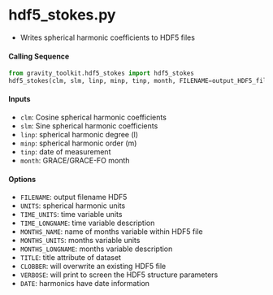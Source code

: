 hdf5_stokes.py
==============

 - Writes spherical harmonic coefficients to HDF5 files

#### Calling Sequence
```python
from gravity_toolkit.hdf5_stokes import hdf5_stokes
hdf5_stokes(clm, slm, linp, minp, tinp, month, FILENAME=output_HDF5_file)
```

#### Inputs
 - `clm`: Cosine spherical harmonic coefficients
 - `slm`: Sine spherical harmonic coefficients
 - `linp`: spherical harmonic degree (l)
 - `minp`: spherical harmonic order (m)
 - `tinp`: date of measurement
 - `month`: GRACE/GRACE-FO month

#### Options
 - `FILENAME`: output filename HDF5
 - `UNITS`: spherical harmonic units
 - `TIME_UNITS`: time variable units
 - `TIME_LONGNAME`: time variable description
 - `MONTHS_NAME`: name of months variable within HDF5 file
 - `MONTHS_UNITS`: months variable units
 - `MONTHS_LONGNAME`: months variable description
 - `TITLE`: title attribute of dataset
 - `CLOBBER`: will overwrite an existing HDF5 file
 - `VERBOSE`: will print to screen the HDF5 structure parameters
 - `DATE`: harmonics have date information
